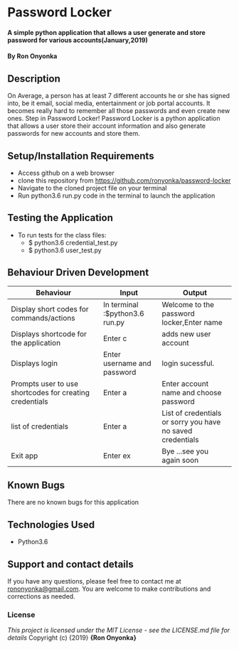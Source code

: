 # Password Locker
#### A simple python application that allows a user generate and store password for various accounts(January,2019)
#### By **Ron Onyonka**
## Description
On Average, a person has at least 7 different accounts he or she has signed into, be it email, social media, entertainment or job portal accounts. It becomes really hard to remember all those passwords and even create new ones. Step in Password Locker! Password Locker is a python application that allows a user store their account information and also generate passwords for new accounts and store them.
## Setup/Installation Requirements
* Access github on a web browser
* clone this repository  from https://github.com/ronyonka/password-locker
* Navigate to the cloned project file on your terminal
* Run python3.6 run.py code in the terminal to launch the application
## Testing the Application
* To run tests for the class files:
  * $ python3.6 credential_test.py
  * $ python3.6 user_test.py
## Behaviour Driven Development
|Behaviour| Input | Output|
|---------|-------|-------|
|Display short codes for commands/actions| In terminal :$python3.6 run.py | Welcome to the password locker,Enter name
|Displays shortcode for the application| Enter c | adds new user account
|Displays login| Enter username and password | login sucessful.
|Prompts user to use shortcodes for creating credentials| Enter a | Enter account name and choose password
|list of credentials | Enter a | List of credentials or sorry you have no saved credentials
|Exit app| Enter ex | Bye ...see you again soon


## Known Bugs
There are no known bugs for this application
## Technologies Used
* Python3.6

## Support and contact details
If you have any questions, please feel free to contact me at rononyonka@gmail.com. You are welcome to make contributions and corrections as needed.
### License
*This project is licensed under the MIT License - see the LICENSE.md file for details*
Copyright (c) {2019} **{Ron Onyonka}**